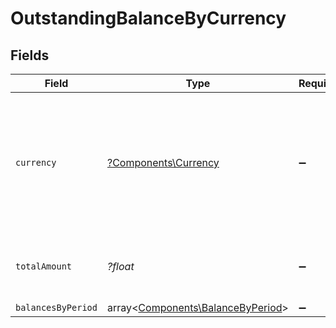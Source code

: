 # OutstandingBalanceByCurrency


## Fields

| Field                                                                                                                              | Type                                                                                                                               | Required                                                                                                                           | Description                                                                                                                        | Example                                                                                                                            |
| ---------------------------------------------------------------------------------------------------------------------------------- | ---------------------------------------------------------------------------------------------------------------------------------- | ---------------------------------------------------------------------------------------------------------------------------------- | ---------------------------------------------------------------------------------------------------------------------------------- | ---------------------------------------------------------------------------------------------------------------------------------- |
| `currency`                                                                                                                         | [?Components\Currency](../../Models/Components/Currency.md)                                                                        | :heavy_minus_sign:                                                                                                                 | Indicates the associated currency for an amount of money. Values correspond to [ISO 4217](https://en.wikipedia.org/wiki/ISO_4217). | USD                                                                                                                                |
| `totalAmount`                                                                                                                      | *?float*                                                                                                                           | :heavy_minus_sign:                                                                                                                 | Total amount of the outstanding balance.                                                                                           |                                                                                                                                    |
| `balancesByPeriod`                                                                                                                 | array<[Components\BalanceByPeriod](../../Models/Components/BalanceByPeriod.md)>                                                    | :heavy_minus_sign:                                                                                                                 | N/A                                                                                                                                |                                                                                                                                    |